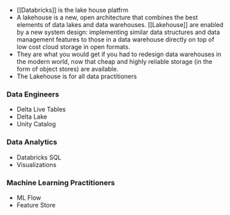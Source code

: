 -  [[Databricks]] is the lake house platfrm
- A lakehouse is a new, open architecture that combines the best elements of data lakes and data warehouses. [[Lakehouse]] are enabled by a new system design: implementing similar data structures and data management features to those in a data warehouse directly on top of low cost cloud storage in open formats. 
- They are what you would get if you had to redesign data warehouses in the modern world, now that cheap and highly reliable storage (in the form of object stores) are available.
- The Lakehouse is for all data practitioners 
### Data Engineers

- Delta Live Tables
- Delta Lake
- Unity Catalog

### Data Analytics

- Databricks SQL
- Visualizations

### Machine Learning Practitioners

- ML Flow
- Feature Store